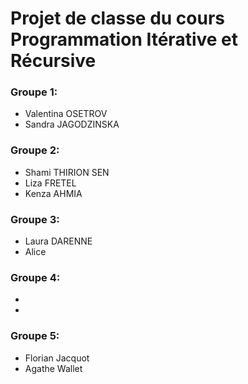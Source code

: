 # Projet de classe du cours Programmation Itérative et Récursive

### Groupe 1:
- Valentina OSETROV
- Sandra JAGODZINSKA

### Groupe 2:
- Shami THIRION SEN 
- Liza FRETEL
- Kenza AHMIA

### Groupe 3:
- Laura DARENNE
- Alice

### Groupe 4:
- 
- 

### Groupe 5:
- Florian Jacquot
- Agathe Wallet
